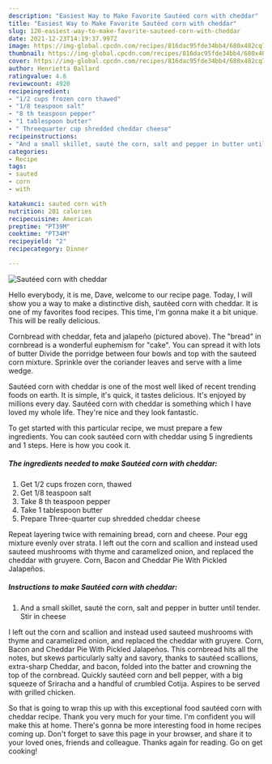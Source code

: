 ```yaml
---
description: "Easiest Way to Make Favorite Sautéed corn with cheddar"
title: "Easiest Way to Make Favorite Sautéed corn with cheddar"
slug: 120-easiest-way-to-make-favorite-sauteed-corn-with-cheddar
date: 2021-12-23T14:19:37.997Z
image: https://img-global.cpcdn.com/recipes/816dac95fde34bb4/680x482cq70/sauteed-corn-with-cheddar-recipe-main-photo.jpg
thumbnail: https://img-global.cpcdn.com/recipes/816dac95fde34bb4/680x482cq70/sauteed-corn-with-cheddar-recipe-main-photo.jpg
cover: https://img-global.cpcdn.com/recipes/816dac95fde34bb4/680x482cq70/sauteed-corn-with-cheddar-recipe-main-photo.jpg
author: Henrietta Ballard
ratingvalue: 4.6
reviewcount: 4920
recipeingredient:
- "1/2 cups frozen corn thawed"
- "1/8 teaspoon salt"
- "8 th teaspoon pepper"
- "1 tablespoon butter"
- " Threequarter cup shredded cheddar cheese"
recipeinstructions:
- "And a small skillet, sauté the corn, salt and pepper in butter until tender. Stir in cheese"
categories:
- Recipe
tags:
- sauted
- corn
- with

katakunci: sauted corn with 
nutrition: 201 calories
recipecuisine: American
preptime: "PT39M"
cooktime: "PT34M"
recipeyield: "2"
recipecategory: Dinner

---
```



![Sautéed corn with cheddar](https://img-global.cpcdn.com/recipes/816dac95fde34bb4/680x482cq70/sauteed-corn-with-cheddar-recipe-main-photo.jpg)

Hello everybody, it is me, Dave, welcome to our recipe page. Today, I will show you a way to make a distinctive dish, sautéed corn with cheddar. It is one of my favorites food recipes. This time, I'm gonna make it a bit unique. This will be really delicious.

Cornbread with cheddar, feta and jalapeño (pictured above). The &#34;bread&#34; in cornbread is a wonderful euphemism for &#34;cake&#34;. You can spread it with lots of butter Divide the porridge between four bowls and top with the sauteed corn mixture. Sprinkle over the coriander leaves and serve with a lime wedge.

Sautéed corn with cheddar is one of the most well liked of recent trending foods on earth. It is simple, it's quick, it tastes delicious. It's enjoyed by millions every day. Sautéed corn with cheddar is something which I have loved my whole life. They're nice and they look fantastic.


To get started with this particular recipe, we must prepare a few ingredients. You can cook sautéed corn with cheddar using 5 ingredients and 1 steps. Here is how you cook it.

<!--inarticleads1-->

##### The ingredients needed to make Sautéed corn with cheddar:

1. Get 1/2 cups frozen corn, thawed
1. Get 1/8 teaspoon salt
1. Take 8 th teaspoon pepper
1. Take 1 tablespoon butter
1. Prepare  Three-quarter cup shredded cheddar cheese


Repeat layering twice with remaining bread, corn and cheese. Pour egg mixture evenly over strata. I left out the corn and scallion and instead used sauteed mushrooms with thyme and caramelized onion, and replaced the cheddar with gruyere. Corn, Bacon and Cheddar Pie With Pickled Jalapeños. 

<!--inarticleads2-->

##### Instructions to make Sautéed corn with cheddar:

1. And a small skillet, sauté the corn, salt and pepper in butter until tender. Stir in cheese


I left out the corn and scallion and instead used sauteed mushrooms with thyme and caramelized onion, and replaced the cheddar with gruyere. Corn, Bacon and Cheddar Pie With Pickled Jalapeños. This cornbread hits all the notes, but skews particularly salty and savory, thanks to sautéed scallions, extra-sharp Cheddar, and bacon, folded into the batter and crowning the top of the cornbread. Quickly sautéed corn and bell pepper, with a big squeeze of Sriracha and a handful of crumbled Cotija. Aspires to be served with grilled chicken. 

So that is going to wrap this up with this exceptional food sautéed corn with cheddar recipe. Thank you very much for your time. I'm confident you will make this at home. There's gonna be more interesting food in home recipes coming up. Don't forget to save this page in your browser, and share it to your loved ones, friends and colleague. Thanks again for reading. Go on get cooking!
